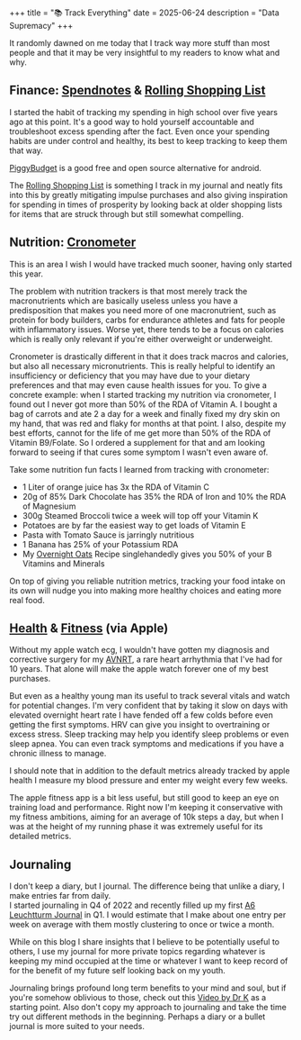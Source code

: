 +++
title = "📚 Track Everything"
date = 2025-06-24
description = "Data Supremacy"
+++

It randomly dawned on me today that I track way more stuff than most people and that it may be very insightful to my readers to know what and why.

## Finance: [Spendnotes](https://apps.apple.com/us/app/spendnotes-budget-tracker/id1505752740) & [Rolling Shopping List](https://port19.xyz/lifestyle/rolling-shoppinglist/)

I started the habit of tracking my spending in high school over five years ago at this point.
It's a good way to hold yourself accountable and troubleshoot excess spending after the fact.
Even once your spending habits are under control and healthy, its best to keep tracking to keep them that way.

[PiggyBudget](https://dining.gifts/@mrblow/piggybudget-a-personal-money-management-tool-for-getting-your-finances-under-control) is a good free and open source alternative for android.

The [Rolling Shopping List](https://port19.xyz/lifestyle/rolling-shoppinglist/) is something I track in my journal and
neatly fits into this by greatly mitigating impulse purchases and also giving inspiration for spending in times of prosperity by looking back at older shopping lists for
items that are struck through but still somewhat compelling.

## Nutrition: [Cronometer](https://cronometer.com/)

This is an area I wish I would have tracked much sooner, having only started this year.

The problem with nutrition trackers is that most merely track the macronutrients which are basically useless unless you have a predisposition that makes you need more of one macronutrient,
 such as protein for body builders, carbs for endurance athletes and fats for people with inflammatory issues.
Worse yet, there tends to be a focus on calories which is really only relevant if you're either overweight or underweight.

Cronometer is drastically different in that it does track macros and calories, but also all necessary micronutrients.
This is really helpful to identify an insufficiency or deficiency that you may have due to your dietary preferences and that may even cause health issues for you.
To give a concrete example: when I started tracking my nutrition via cronometer, I found out I never got more than 50% of the RDA of Vitamin A.
I bought a bag of carrots and ate 2 a day for a week and finally fixed my dry skin on my hand, that was red and flaky for months at that point.
I also, despite my best efforts, cannot for the life of me get more than 50% of the RDA of Vitamin B9/Folate.
So I ordered a supplement for that and am looking forward to seeing if that cures some symptom I wasn't even aware of.

Take some nutrition fun facts I learned from tracking with cronometer:
- 1 Liter of orange juice has 3x the RDA of Vitamin C
- 20g of 85% Dark Chocolate has 35% the RDA of Iron and 10% the RDA of Magnesium
- 300g Steamed Broccoli twice a week will top off your Vitamin K
- Potatoes are by far the easiest way to get loads of Vitamin E
- Pasta with Tomato Sauce is jarringly nutritious
- 1 Banana has 25% of your Potassium RDA
- My [Overnight Oats](https://port19.xyz/recipes/overnight-oats-2/) Recipe singlehandedly gives you 50% of your B Vitamins and Minerals

On top of giving you reliable nutrition metrics, tracking your food intake on its own will nudge you into making more healthy choices and eating more real food.

## [Health](https://en.wikipedia.org/wiki/Health_(Apple)) & [Fitness](https://en.wikipedia.org/wiki/Fitness_(Apple)) (via Apple)

Without my apple watch ecg, I wouldn't have gotten my diagnosis and corrective surgery for my [AVNRT](https://en.wikipedia.org/wiki/AV_nodal_reentrant_tachycardia), a rare heart arrhythmia that I've had for 10 years.
That alone will make the apple watch forever one of my best purchases.

But even as a healthy young man its useful to track several vitals and watch for potential changes.
I'm very confident that by taking it slow on days with elevated overnight heart rate I have fended off a few colds before even getting the first symptoms.
HRV can give you insight to overtraining or excess stress.
Sleep tracking may help you identify sleep problems or even sleep apnea.
You can even track symptoms and medications if you have a chronic illness to manage.

I should note that in addition to the default metrics already tracked by apple health I measure my blood pressure and enter my weight every few weeks.

The apple fitness app is a bit less useful, but still good to keep an eye on training load and performance.
Right now I'm keeping it conservative with my fitness ambitions, aiming for an average of 10k steps a day, but when I was at the height of my running phase it was extremely useful for its detailed metrics.

## Journaling

I don't keep a diary, but I journal. The difference being that unlike a diary, I make entries far from daily. \
I started journaling in Q4 of 2022 and recently filled up my first [A6 Leuchtturm Journal](https://www.leuchtturm1917.de/notizbuch-classic.html) in Q1.
I would estimate that I make about one entry per week on average with them mostly clustering to once or twice a month.

While on this blog I share insights that I believe to be potentially useful to others, I use my journal for more private topics regarding whatever is keeping my mind occupied at the time or whatever I want to keep record of for the benefit of my future self looking back on my youth.

Journaling brings profound long term benefits to your mind and soul, but if you're somehow oblivious to those, check out this [Video by Dr K](https://www.youtube.com/watch?v=FNJO1pZV-I8) as a starting point.
Also don't copy my approach to journaling and take the time try out different methods in the beginning.
Perhaps a diary or a bullet journal is more suited to your needs.
